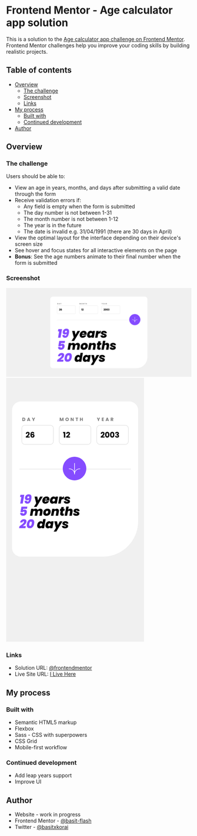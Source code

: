 # Frontend Mentor - Age calculator app solution

This is a solution to the [Age calculator app challenge on Frontend Mentor](https://www.frontendmentor.io/challenges/age-calculator-app-dF9DFFpj-Q). Frontend Mentor challenges help you improve your coding skills by building realistic projects.

## Table of contents

- [Overview](#overview)
  - [The challenge](#the-challenge)
  - [Screenshot](#screenshot)
  - [Links](#links)
- [My process](#my-process)
  - [Built with](#built-with)
  - [Continued development](#continued-development)
- [Author](#author)

## Overview

### The challenge

Users should be able to:

- View an age in years, months, and days after submitting a valid date through the form
- Receive validation errors if:
  - Any field is empty when the form is submitted
  - The day number is not between 1-31
  - The month number is not between 1-12
  - The year is in the future
  - The date is invalid e.g. 31/04/1991 (there are 30 days in April)
- View the optimal layout for the interface depending on their device's screen size
- See hover and focus states for all interactive elements on the page
- **Bonus**: See the age numbers animate to their final number when the form is submitted

### Screenshot

![](./screenshots/screen-desktop.png)
![](./screenshots/screen-mobile.png)

### Links

- Solution URL: [@frontendmentor](https://www.frontendmentor.io/solutions/responsive-age-calculator-app-built-w-sass-vanilla-javascript-C2MXnMPNbj)
- Live Site URL: [I Live Here](https://basitkorai.github.io/age-calculator-app/)

## My process

### Built with

- Semantic HTML5 markup
- Flexbox
- Sass - CSS with superpowers
- CSS Grid
- Mobile-first workflow

### Continued development

- Add leap years support
- Improve UI

## Author

- Website - work in progress
- Frontend Mentor - [@basit-flash](https://www.frontendmentor.io/profile/basit-flash)
- Twitter - [@basitxkorai](https://twitter.com/basitxkorai)
<!-- - LinkedIn - [Rocky (Biplob) BARUA](https://www.linkedin.com/in/rockybarua) -->